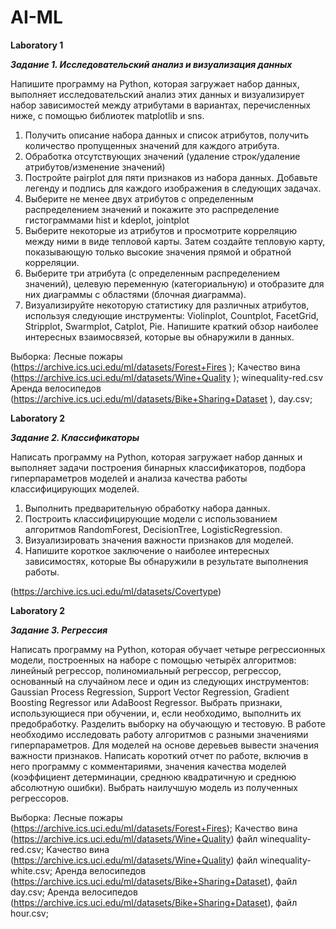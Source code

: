 # AI-ML

**Laboratory 1**

***Задание 1. Исследовательский анализ и визуализация данных***

Напишите программу на Python, которая загружает набор данных, выполняет исследовательский анализ этих данных и визуализирует набор зависимостей между атрибутами в вариантах, перечисленных ниже, с помощью библиотек matplotlib и sns.
1. Получить описание набора данных и список атрибутов, получить количество пропущенных значений для каждого атрибута.
2. Обработка отсутствующих значений (удаление строк/удаление атрибутов/изменение значений)
3. Постройте pairplot для пяти признаков из набора данных.
Добавьте легенду и подпись для каждого изображения в следующих задачах.
4. Выберите не менее двух атрибутов с определенным распределением значений и покажите это распределение гистограммами hist и kdeplot, jointplot
5. Выберите некоторые из атрибутов и просмотрите корреляцию между ними в виде тепловой карты. Затем создайте тепловую карту, показывающую только высокие значения прямой и обратной корреляции.
6. Выберите три атрибута (с определенным распределением значений), целевую переменную (категориальную) и отобразите для них диаграммы с областями (блочная диаграмма).
7. Визуализируйте некоторую статистику для различных атрибутов, используя следующие инструменты: Violinplot, Countplot, FacetGrid, Stripplot, Swarmplot, Catplot, Pie.
Напишите краткий обзор наиболее интересных взаимосвязей, которые вы обнаружили в данных.

Выборка:
Лесные пожары (https://archive.ics.uci.edu/ml/datasets/Forest+Fires );
Качество вина (https://archive.ics.uci.edu/ml/datasets/Wine+Quality ); winequality-red.csv
Аренда велосипедов (https://archive.ics.uci.edu/ml/datasets/Bike+Sharing+Dataset ), day.csv;







**Laboratory 2**

***Задание 2. Классификаторы***

Написать программу на Python, которая загружает набор данных и выполняет задачи построения бинарных классификаторов, подбора гиперпараметров моделей и анализа качества работы классифицирующих моделей.
1. Выполнить предварительную обработку набора данных.
2. Построить классифицирующие модели с использованием алгоритмов RandomForest, DecisionTree, LogisticRegression. 
3. Визуализировать значения важности признаков для моделей.
4. Напишите короткое заключение о наиболее интересных зависимостях, которые Вы обнаружили в результате выполнения работы.

(https://archive.ics.uci.edu/ml/datasets/Covertype) 




**Laboratory 2**

***Задание 3. Регрессия***

Написать программу на Python, которая обучает четыре регрессионных модели, построенных на наборе с помощью четырёх алгоритмов: линейный регрессор, полиномиальный регрессор, регрессор, основанный на случайном лесе и один из следующих инструментов: Gaussian Process Regression, Support Vector Regression, Gradient Boosting Regressor или AdaBoost Regressor.
Выбрать признаки, использующиеся при обучении, и, если необходимо, выполнить их предобработку. Разделить выборку на обучающую и тестовую. 
 В работе необходимо исследовать работу алгоритмов с разными значениями гиперпараметров. 
Для моделей на основе деревьев вывести значения важности признаков. 
Написать короткий отчет по работе, включив в него программу с комментариями, значения качества моделей (коэффициент детерминации, среднюю квадратичную и среднюю абсолютную ошибки). 
Выбрать наилучшую модель из полученных регрессоров. 

Выборка:
Лесные пожары (https://archive.ics.uci.edu/ml/datasets/Forest+Fires); 
Качество вина (https://archive.ics.uci.edu/ml/datasets/Wine+Quality) файл winequality-red.csv; 
Качество вина (https://archive.ics.uci.edu/ml/datasets/Wine+Quality) файл winequality-white.csv; 
Аренда велосипедов (https://archive.ics.uci.edu/ml/datasets/Bike+Sharing+Dataset), файл day.csv; 
Аренда велосипедов (https://archive.ics.uci.edu/ml/datasets/Bike+Sharing+Dataset), файл hour.csv;
